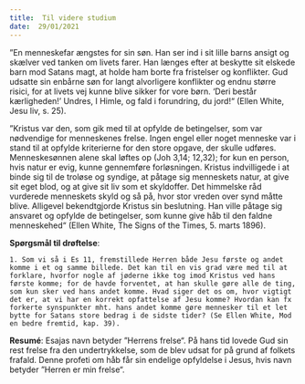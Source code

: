 ```yaml
---
title:  Til videre studium
date:  29/01/2021
---
```


”En menneskefar ængstes for sin søn. Han ser ind i sit lille barns ansigt og skælver ved tanken om livets farer. Han længes efter at beskytte sit elskede barn mod Satans magt, at holde ham borte fra fristelser og konflikter. Gud udsatte sin enbårne søn for langt alvorligere konflikter og endnu større risici, for at livets vej kunne blive sikker for vore børn. ‘Deri består kærligheden!’ Undres, I Himle, og fald i forundring, du jord!“ (Ellen White, Jesu liv, s. 25).

”Kristus var den, som gik med til at opfylde de betingelser, som var nødvendige for menneskenes frelse. Ingen engel eller noget menneske var i stand til at opfylde kriterierne for den store opgave, der skulle udføres. Menneskesønnen alene skal løftes op (Joh 3,14; 12,32); for kun en person, hvis natur er evig, kunne gennemføre forløsningen. Kristus indvilligede i at binde sig til de troløse og syndige, at påtage sig menneskets natur, at give sit eget blod, og at give sit liv som et skyldoffer. Det himmelske råd vurderede menneskets skyld og så på, hvor stor vreden over synd måtte blive. Alligevel bekendtgjorde Kristus sin beslutning. Han ville påtage sig ansvaret og opfylde de betingelser, som kunne give håb til den faldne menneskehed“ (Ellen White, The Signs of the Times, 5. marts 1896).

**Spørgsmål til drøftelse**:

`1.	Som vi så i Es 11, fremstillede Herren både Jesu første og andet komme i et og samme billede. Det kan til en vis grad være med til at forklare, hvorfor nogle af jøderne ikke tog imod Kristus ved hans første komme; for de havde forventet, at han skulle gøre alle de ting, som kun sker ved hans andet komme. Hvad siger det os om, hvor vigtigt det er, at vi har en korrekt opfattelse af Jesu komme? Hvordan kan fx forkerte synspunkter mht. hans andet komme gøre mennesker til et let bytte for Satans store bedrag i de sidste tider? (Se Ellen White, Mod en bedre fremtid, kap. 39).`

**Resumé**: Esajas navn betyder ”Herrens frelse“. På hans tid lovede Gud sin rest frelse fra den undertrykkelse, som de blev udsat for på grund af folkets frafald. Denne profeti om håb får sin endelige opfyldelse i Jesus, hvis navn betyder ”Herren er min frelse“.